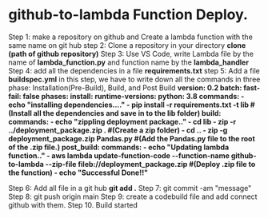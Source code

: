 # github-to-lambda Function Deploy.
Step 1: make a repository on github and Create a lambda function with the same name on git hub
step 2: Clone a repository in your directory **clone (path of github repository)**
Step 3: Use VS Code, write Lambda file by the name of **lambda_function.py** and function name by the **lambda_handler**
Step 4: add all the dependencies in a file **requirements.txt**
step 5: Add a file **buildspec.yml**
in this step, we have to write down all the commands in three phase: Installation(Pre-Build), Build, and Post Build
**version: 0.2
batch:
  fast-fail: false
phases:
  install: 
    runtime-versions:
      python: 3.8
    commands: 
      - echo "installing dependencies...."
      - pip install -r requirements.txt -t lib       #(Install all the dependencies and save in to the lib folder)
  build: 
    commands:
      - echo "zippling deployment package.."
      - cd lib
      - zip -r ../deployment_package.zip .           #(Create a zip folder) 
      - cd ..
      - zip -g deployment_package.zip Pandas.py      #(Add the Pandas.py file to the root of the .zip file.)
  post_build:
    commands:
      - echo "Updating lambda function.."
      - aws lambda update-function-code --function-name github-to-lambda --zip-file fileb://deployment_package.zip  #(Deploy .zip file to the function)
      - echo "Successful Done!!"**
 
 Step 6: Add all file in a git hub **git add .**
 Step 7: git commit -am "message"
 Step 8: git push origin main
 Step 9: create a codebuild file and add connect github with them.
 Step 10. Build started
